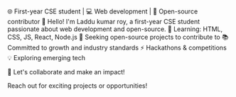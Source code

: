 🌐 First-year CSE student | 💻 Web development | 🌟 Open-source contributor
👋 Hello! I'm Laddu kumar roy, a first-year CSE student passionate about web development and open-source.
🌱 Learning: HTML, CSS, JS, React, Node.js
🔭 Seeking open-source projects to contribute to
📚 Committed to growth and industry standards
⚡️ Hackathons & competitions
💡 Exploring emerging tech

🤝 Let's collaborate and make an impact!

Reach out for exciting projects or opportunities!
<!---
saigalmilan/saigalmilan is a ✨ special ✨ repository because its `README.md` (this file) appears on your GitHub profile.
You can click the Preview link to take a look at your changes.
--->
